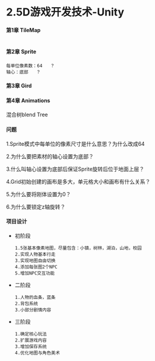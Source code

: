 # 2.5D游戏开发技术-Unity

#### 第1章 TileMap

```

```

#### 第2章 Sprite

```
每单位像素数：64	？
轴心：底部	？
```

#### 第3章 Gird



#### 第4章 Animations

混合树blend Tree



#### 问题

1.Sprite模式中每单位的像素尺寸是什么意思？为什么改成64

2.为什么要把素材的轴心设置为底部？

3.什么叫轴心设置为底部后保证Sprite旋转后位于地面上层？

4.Grid初始创建的画布是多大，单元格大小和画布有什么关系？

5.为什么要将刚体设置为0？

6.为什么要锁定z轴旋转？







#### 项目设计

- 初阶段

  ```
  1.5张基本像素地图，尽量包含：小镇，树林，湖泊，山地，校园
  2.实现人物基本行走
  3.实现地图自由切换
  4.添加每张图2个NPC
  5.增加NPC交互功能
  ```

- 二阶段

  ```
  1.人物的血条，蓝条
  2.背包系统
  3.小部分剧情内容
  ```

- 三阶段

  ```
  1.确定核心玩法
  2.扩展游戏内容
  3.增加保存系统
  4.优化地图与角色美术
  ```

  